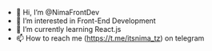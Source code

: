 - 👋 Hi, I’m @NimaFrontDev
- 👀 I’m interested in Front-End Development
- 🌱 I’m currently learning React.js
- 📫 How to reach me (https://t.me/itsnima_tz) on telegram

<!---
NimaFrontDev/NimaFrontDev is a ✨ special ✨ repository because its `README.md` (this file) appears on your GitHub profile.
You can click the Preview link to take a look at your changes.
--->
